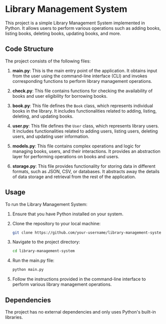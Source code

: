 # Library Management System

This project is a simple Library Management System implemented in Python. It allows users to perform various operations such as adding books, listing books, deleting books, updating books, and more.

## Code Structure

The project consists of the following files:

1. **main.py**: This is the main entry point of the application. It obtains input from the user using the command-line interface (CLI) and invokes corresponding functions to perform library management operations.

2. **check.py**: This file contains functions for checking the availability of books and user eligibility for borrowing books.

3. **book.py**: This file defines the `Book` class, which represents individual books in the library. It includes functionalities related to adding, listing, deleting, and updating books.

4. **user.py**: This file defines the `User` class, which represents library users. It includes functionalities related to adding users, listing users, deleting users, and updating user information.

5. **models.py**: This file contains complex operations and logic for managing books, users, and their interactions. It provides an abstraction layer for performing operations on books and users.

6. **storage.py**: This file provides functionality for storing data in different formats, such as JSON, CSV, or databases. It abstracts away the details of data storage and retrieval from the rest of the application.

## Usage

To run the Library Management System:

1. Ensure that you have Python installed on your system.

2. Clone the repository to your local machine:

   ```bash
   git clone https://github.com/your-username/library-management-system.git
   ```

3. Navigate to the project directory:

   ```bash
   cd library-management-system
   ```

4. Run the main.py file:

   ```bash
   python main.py
   ```

5. Follow the instructions provided in the command-line interface to perform various library management operations.

## Dependencies

The project has no external dependencies and only uses Python's built-in libraries.

